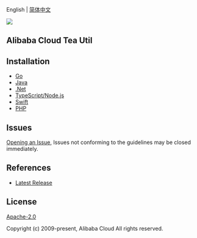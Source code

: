 English | [简体中文](README-CN.md)

![](https://aliyunsdk-pages.alicdn.com/icons/AlibabaCloud.svg)

## Alibaba Cloud Tea Util

## Installation

- [Go](./golang/README.md)
- [Java](./java/README.md)
- [.Net](./csharp/README.md)
- [TypeScript/Node.js](./ts/README.md)
- [Swift](./swift/README.md)
- [PHP](./php/README.md)

## Issues

[Opening an Issue](https://github.com/aliyun/tea-util/issues/new), Issues not conforming to the guidelines may be closed immediately.

## References

- [Latest Release](https://github.com/aliyun/tea-util)

## License

[Apache-2.0](http://www.apache.org/licenses/LICENSE-2.0)

Copyright (c) 2009-present, Alibaba Cloud All rights reserved.
